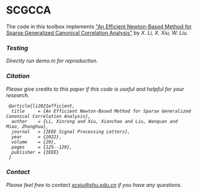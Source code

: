 # SCGCCA
The code in this toolbox implements ["An Efficient Newton-Based Method for Sparse Generalized Canonical Correlation Analysis"](https://ieeexplore.ieee.org/abstract/document/9619966) by <i>X. Li, X. Xiu, W. Liu<i>.


### Testing
Directly run demo.m for reproduction.


### Citation
Please give credits to this paper if this code is useful and helpful for your research.

     @article{li2021efficient,
      title     = {An Efficient Newton-Based Method for Sparse Generalized Canonical Correlation Analysis},
      author    = {Li, Xinrong and Xiu, Xianchao and Liu, Wanquan and Miao, Zhonghua},
      journal   = {IEEE Signal Processing Letters},
      year      = {2022},
      volume    = {29},
      pages     = {125--129},
      publisher = {IEEE}
     }


### Contact 
Please feel free to contact xcxiu@shu.edu.cn if you have any questions.
